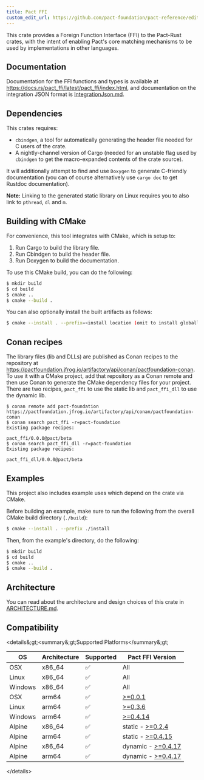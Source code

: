 ```yaml
---
title: Pact FFI
custom_edit_url: https://github.com/pact-foundation/pact-reference/edit/master/rust/pact_ffi/README.md
---
```

<!-- This file has been synced from the pact-foundation/pact-reference repository. Please do not edit it directly. The URL of the source file can be found in the custom_edit_url value above -->

This crate provides a Foreign Function Interface (FFI) to the Pact-Rust crates,
with the intent of enabling Pact's core matching mechanisms to be used by implementations
in other languages.

## Documentation

Documentation for the FFI functions and types is available at https://docs.rs/pact_ffi/latest/pact_ffi/index.html, and
documentation on the integration JSON format is [IntegrationJson.md](https://github.com/pact-foundation/pact-reference/blob/master/rust/pact_ffi/IntegrationJson.md).

## Dependencies

This crates requires:

- `cbindgen`, a tool for automatically generating the header file needed for C users of the crate.
- A nightly-channel version of Cargo (needed for an unstable flag used by `cbindgen` to get the macro-expanded contents of the crate source).

It will additionally attempt to find and use `Doxygen` to generate C-friendly documentation (you can of course alternatively use `cargo doc` to get Rustdoc documentation).

**Note:** Linking to the generated static library on Linux requires you to also link to `pthread`, `dl` and `m`.

## Building with CMake

For convenience, this tool integrates with CMake, which is setup to:

1. Run Cargo to build the library file.
2. Run Cbindgen to build the header file.
3. Run Doxygen to build the documentation.

To use this CMake build, you can do the following:

```bash
$ mkdir build
$ cd build
$ cmake ..
$ cmake --build .
```

You can also optionally install the built artifacts as follows:

```bash
$ cmake --install . --prefix=<install location (omit to install globally)>
```

## Conan recipes

The library files (lib and DLLs) are published as Conan recipes to the repository at https://pactfoundation.jfrog.io/artifactory/api/conan/pactfoundation-conan.
To use it with a CMake project, add that repository as a Conan remote and then use Conan to generate
the CMake dependency files for your project. There are two recipes, `pact_ffi` to use the static lib and
`pact_ffi_dll` to use the dynamic lib.

```console
$ conan remote add pact-foundation https://pactfoundation.jfrog.io/artifactory/api/conan/pactfoundation-conan
$ conan search pact_ffi -r=pact-foundation
Existing package recipes:

pact_ffi/0.0.0@pact/beta
$ conan search pact_ffi_dll -r=pact-foundation
Existing package recipes:

pact_ffi_dll/0.0.0@pact/beta
```

## Examples

This project also includes example uses which depend on the crate via CMake.

Before building an example, make sure to run the following from the overall CMake build
directory (`./build`):

```bash
$ cmake --install . --prefix ./install
```

Then, from the example's directory, do the following:

```bash
$ mkdir build
$ cd build
$ cmake ..
$ cmake --build .
```

## Architecture

You can read about the architecture and design choices of this crate in
[ARCHITECTURE.md](https://github.com/pact-foundation/pact-reference/blob/master/rust/pact_ffi/ARCHITECTURE.md).

## Compatibility

&lt;details&;gt;&lt;summary&;gt;Supported Platforms&lt;/summary&;gt;

| OS      | Architecture | Supported  | Pact FFI Version |
| ------- | ------------ | ---------  | ---------------- |
| OSX     | x86_64       | ✅         | All              |
| Linux   | x86_64       | ✅         | All              |
| Windows | x86_64       | ✅         | All              |
| OSX     | arm64        | ✅         | [>=0.0.1](https://github.com/pact-foundation/pact-reference/releases/tag/libpact_ffi-v0.4.14)         |
| Linux   | arm64        | ✅         | [>=0.3.6](https://github.com/pact-foundation/pact-reference/releases/tag/libpact_ffi-v0.3.6)         |         |
| Windows | arm64        | ✅         | [>=0.4.14](https://github.com/pact-foundation/pact-reference/releases/tag/libpact_ffi-v0.4.14)         |
| Alpine  | x86_64       | ✅         | static - [>=0.2.4](https://github.com/pact-foundation/pact-reference/releases/tag/libpact_ffi-v0.2.4)|
| Alpine  | arm64        | ✅         | static - [>=0.4.15](https://github.com/pact-foundation/pact-reference/releases/tag/libpact_ffi-v0.4.15)|
| Alpine  | x86_64       | ✅         | dynamic - [>=0.4.17](https://github.com/pact-foundation/pact-reference/releases/tag/libpact_ffi-v0.4.17)|
| Alpine  | arm64        | ✅         | dynamic - [>=0.4.17](https://github.com/pact-foundation/pact-reference/releases/tag/libpact_ffi-v0.4.17)|

&lt;/details&gt;
